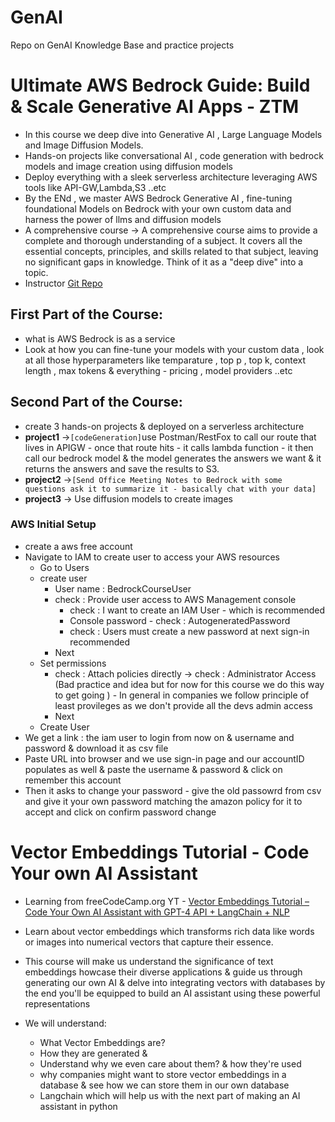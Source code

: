 # GenAI

Repo on GenAI Knowledge Base and practice projects

# Ultimate AWS Bedrock Guide: Build & Scale Generative AI Apps - ZTM

- In this course we deep dive into Generative AI , Large Language Models and Image Diffusion Models.
- Hands-on projects like conversational AI , code generation with bedrock models and image creation using diffusion models
- Deploy everything with a sleek serverless architecture leveraging AWS tools like API-GW,Lambda,S3 ..etc
- By the ENd , we master AWS Bedrock Generative AI , fine-tuning foundational Models on Bedrock with your own custom data and harness the power of llms and diffusion models
- A comprehensive course -> A comprehensive course aims to provide a complete and thorough understanding of a subject. It covers all the essential concepts, principles, and skills related to that subject, leaving no significant gaps in knowledge. Think of it as a "deep dive" into a topic.
- Instructor [Git Repo](https://github.com/patrikszepesi/Bedrock-course3)

## First Part of the Course:

- what is AWS Bedrock is as a service
- Look at how you can fine-tune your models with your custom data , look at all those hyperparameters like temparature , top p , top k, context length , max tokens & everything - pricing , model providers ..etc

## Second Part of the Course:

- create 3 hands-on projects & deployed on a serverless architecture
- **project1** ->`[codeGeneration]`use Postman/RestFox to call our route that lives in APIGW - once that route hits - it calls lambda function - it then call our bedrock model & the model generates the answers we want & it returns the answers and save the results to S3.
- **project2** ->`[Send Office Meeting Notes to Bedrock with some questions ask it to summarize it - basically chat with your data]`
- **project3** -> Use diffusion models to create images

### AWS Initial Setup

- create a aws free account
- Navigate to IAM to create user to access your AWS resources
  - Go to Users
  - create user
    - User name : BedrockCourseUser
    - check : Provide user access to AWS Management console
      - check : I want to create an IAM User - which is recommended
      - Console password - check : AutogeneratedPassword
      - check : Users must create a new password at next sign-in recommended
    - Next
  - Set permissions
    - check : Attach policies directly -> check : Administrator Access (Bad practice and idea but for now for this course we do this way to get going ) - In general in companies we follow principle of least provileges as we don't provide all the devs admin access
    - Next
  - Create User
- We get a link : the iam user to login from now on & username and password & download it as csv file
- Paste URL into browser and we use sign-in page and our accountID populates as well & paste the username & password & click on remember this account
- Then it asks to change your password - give the old passowrd from csv and give it your own password matching the amazon policy for it to accept and click on confirm password change

# Vector Embeddings Tutorial - Code Your own AI Assistant

- Learning from freeCodeCamp.org YT - [Vector Embeddings Tutorial – Code Your Own AI Assistant with GPT-4 API + LangChain + NLP](https://youtu.be/yfHHvmaMkcA?si=yHEMcKt9Ry-GNlzs)

- Learn about vector embeddings which transforms rich data like words or images into numerical vectors that capture their essence.
- This course will make us understand the significance of text embeddings howcase their diverse applications & guide us through generating our own AI & delve into integrating vectors with databases by the end you'll be equipped to build an AI assistant using these powerful representations
- We will understand:
  - What Vector Embeddings are?
  - How they are generated &
  - Understand why we even care about them? & how they're used
  - why companies might want to store vector embeddings in a database & see how we can store them in our own database
  - Langchain which will help us with the next part of making an AI assistant in python
